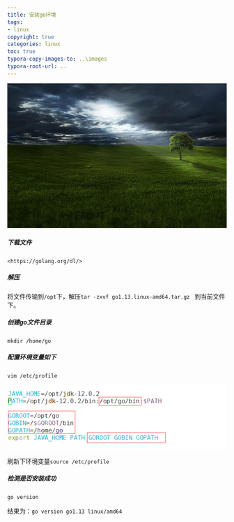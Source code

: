 ```yaml
---
title: 安装go环境
tags: 
- linux
copyright: true
categories: linux
toc: true
typora-copy-images-to: ..\images
typora-root-url: ..
---
```




![æ , èç¸, äº, è, æ¯è§, æ·å¤, é£æ¯, å¹³é, å®é](/images/tree-736888__340.jpg)

<!-- more -->

##### 下载文件

`<https://golang.org/dl/>`

##### 解压

将文件传输到`/opt`下，解压`tar -zxvf go1.13.linux-amd64.tar.gz ` 到当前文件下。

##### 创建go文件目录

`mkdir /home/go`

##### 配置环境变量如下

`vim /etc/profile`

![1568181827834](/images/1568181827834.png)

刷新下环境变量`source /etc/profile`

##### 检测是否安装成功

`go version` 

结果为：`go version go1.13 linux/amd64`